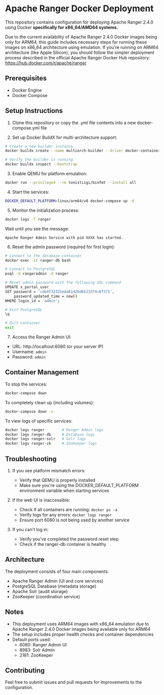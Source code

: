 # Apache Ranger Docker Deployment

This repository contains configuration for deploying Apache Ranger 2.4.0 using Docker **specifically for x86_64/AMD64 systems.**

Due to the current availability of Apache Ranger 2.4.0 Docker images being only for ARM64, this guide includes necessary steps for running these images on x86_64 architecture using emulation.
If you're running on ARM64 architecture (like Apple Silicon), you should follow the simpler deployment process described in the official Apache Ranger Docker Hub repository: https://hub.docker.com/r/apache/ranger

## Prerequisites

- Docker Engine
- Docker Compose

## Setup Instructions

1. Clone this repository or copy the .yml file contents into a new docker-compose.yml file

2. Set up Docker BuildX for multi-architecture support:
```bash
# Create a new builder instance
docker buildx create --name multiarch-builder --driver docker-container --use

# Verify the builder is running
docker buildx inspect --bootstrap
```

3. Enable QEMU for platform emulation:
```bash
docker run --privileged --rm tonistiigi/binfmt --install all
```

4. Start the services:
```bash
DOCKER_DEFAULT_PLATFORM=linux/arm64/v8 docker-compose up -d
```

5. Monitor the initialization process:
```bash
docker logs -f ranger
```

Wait until you see the message:
```
Apache Ranger Admin Service with pid XXXX has started.
```

6. Reset the admin password (required for first login):
```bash
# Connect to the database container
docker exec -it ranger-db bash

# Connect to PostgreSQL
psql -U rangeradmin -d ranger

# Reset admin password with the following SQL command
UPDATE x_portal_user 
SET password = 'ceb4f32325eda6142bd65215f4c0f371', 
    password_updated_time = now() 
WHERE login_id = 'admin';

# Exit PostgreSQL
\q

# Exit container
exit
```

7. Access the Ranger Admin UI:
- URL: http://localhost:6080 (or your server IP)
- Username: `admin`
- Password: `admin`

## Container Management

To stop the services:
```bash
docker-compose down
```

To completely clean up (including volumes):
```bash
docker-compose down -v
```

To view logs of specific services:
```bash
docker logs ranger        # Ranger Admin logs
docker logs ranger-db     # Database logs
docker logs ranger-solr   # Solr logs
docker logs ranger-zk     # ZooKeeper logs
```

## Troubleshooting

1. If you see platform mismatch errors:
   - Verify that QEMU is properly installed
   - Make sure you're using the DOCKER_DEFAULT_PLATFORM environment variable when starting services

2. If the web UI is inaccessible:
   - Check if all containers are running: `docker ps -a`
   - Verify logs for any errors: `docker logs ranger`
   - Ensure port 6080 is not being used by another service

3. If you can't log in:
   - Verify you've completed the password reset step
   - Check if the ranger-db container is healthy

## Architecture

The deployment consists of four main components:
- Apache Ranger Admin (UI and core services)
- PostgreSQL Database (metadata storage)
- Apache Solr (audit storage)
- ZooKeeper (coordination service)

## Notes

- This deployment uses ARM64 images with x86_64 emulation due to Apache Ranger 2.4.0 Docker images being available only for ARM64
- The setup includes proper health checks and container dependencies
- Default ports used:
  - 6080: Ranger Admin UI
  - 8983: Solr Admin
  - 2181: ZooKeeper

## Contributing

Feel free to submit issues and pull requests for improvements to the configuration.
